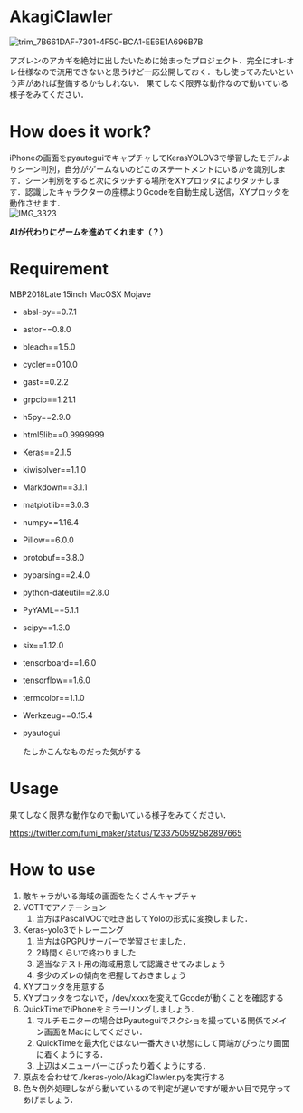 # AkagiClawler
![trim_7B661DAF-7301-4F50-BCA1-EE6E1A696B7B](https://user-images.githubusercontent.com/25518367/87651799-55faba80-c78e-11ea-9ebf-a5a5792f87f7.gif)

アズレンのアカギを絶対に出したいために始まったプロジェクト．完全にオレオレ仕様なので流用できないと思うけど一応公開しておく．もし使ってみたいという声があれば整備するかもしれない．
果てしなく限界な動作なので動いている様子をみてください．


# How does it work?
iPhoneの画面をpyautoguiでキャプチャしてKerasYOLOV3で学習したモデルよりシーン判別，自分がゲームないのどこのステートメントにいるかを識別します．シーン判別をすると次にタッチする場所をXYプロッタによりタッチします．認識したキャラクターの座標よりGcodeを自動生成し送信，XYプロッタを動作させます．  
![IMG_3323](https://user-images.githubusercontent.com/25518367/87649552-68bfc000-c78b-11ea-924f-db4e204ff1b4.JPG)

**AIが代わりにゲームを進めてくれます（？）**

# Requirement

MBP2018Late 15inch MacOSX Mojave
- absl-py==0.7.1
- astor==0.8.0
- bleach==1.5.0
- cycler==0.10.0
- gast==0.2.2
- grpcio==1.21.1
- h5py==2.9.0
- html5lib==0.9999999
- Keras==2.1.5
- kiwisolver==1.1.0
- Markdown==3.1.1
- matplotlib==3.0.3
- numpy==1.16.4
- Pillow==6.0.0
- protobuf==3.8.0
- pyparsing==2.4.0
- python-dateutil==2.8.0
- PyYAML==5.1.1
- scipy==1.3.0
- six==1.12.0
- tensorboard==1.6.0
- tensorflow==1.6.0
- termcolor==1.1.0
- Werkzeug==0.15.4
- pyautogui

  たしかこんなものだった気がする

# Usage

果てしなく限界な動作なので動いている様子をみてください．

https://twitter.com/fumi_maker/status/1233750592582897665

# How to use

1. 敵キャラがいる海域の画面をたくさんキャプチャ
2. VOTTでアノテーション
   1. 当方はPascalVOCで吐き出してYoloの形式に変換しました．
3. Keras-yolo3でトレーニング
   1. 当方はGPGPUサーバーで学習させました．
   2. 2時間くらいで終わりました
   3. 適当なテスト用の海域用意して認識させてみましょう
   4. 多少のズレの傾向を把握しておきましょう
4. XYプロッタを用意する
5. XYプロッタをつないで，/dev/xxxxを変えてGcodeが動くことを確認する
6. QuickTimeでiPhoneをミラーリングしましょう．
   1. マルチモニターの場合はPyautoguiでスクショを撮っている関係でメイン画面をMacにしてください．
   2. QuickTimeを最大化ではない一番大きい状態にして両端がぴったり画面に着くようにする．
   3. 上辺はメニューバーにぴったり着くようにする．
7. 原点を合わせて./keras-yolo/AkagiClawler.pyを実行する
8. 色々例外処理しながら動いているので判定が遅いですが暖かい目で見守ってあげましょう．

